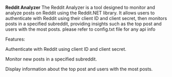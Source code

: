**Reddit Analyzer**
The Reddit Analyzer is a tool designed to monitor and analyze posts on Reddit using the Reddit.NET library. It allows users to authenticate with Reddit using their client ID and client secret, then monitors posts in a specified subreddit, providing insights such as the top post and users with the most posts. 
please refer to config.txt file for any api info

Features:

Authenticate with Reddit using client ID and client secret.

Monitor new posts in a specified subreddit.

Display information about the top post and users with the most posts.
